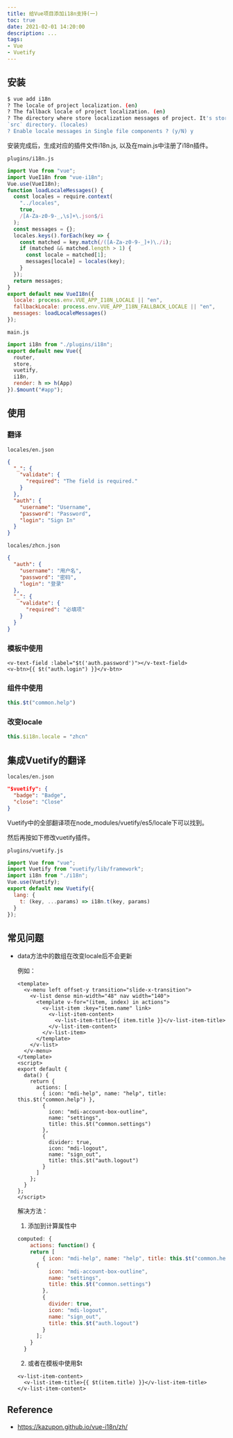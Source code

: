 ```yaml
---
title: 给Vue项目添加i18n支持(一)
toc: true
date: 2021-02-01 14:20:00
description: ...
tags:
- Vue
- Vuetify
---
```


## 安装

```bash
$ vue add i18n
? The locale of project localization. (en) 
? The fallback locale of project localization. (en) 
? The directory where store localization messages of project. It's stored under 
`src` directory. (locales) 
? Enable locale messages in Single file components ? (y/N) y
```

安装完成后，生成对应的插件文件i18n.js, 以及在main.js中注册了i18n插件。

`plugins/i18n.js`

```js
import Vue from "vue";
import VueI18n from "vue-i18n";
Vue.use(VueI18n);
function loadLocaleMessages() {
  const locales = require.context(
    "../locales",
    true,
    /[A-Za-z0-9-_,\s]+\.json$/i
  );
  const messages = {};
  locales.keys().forEach(key => {
    const matched = key.match(/([A-Za-z0-9-_]+)\./i);
    if (matched && matched.length > 1) {
      const locale = matched[1];
      messages[locale] = locales(key);
    }
  });
  return messages;
}
export default new VueI18n({
  locale: process.env.VUE_APP_I18N_LOCALE || "en",
  fallbackLocale: process.env.VUE_APP_I18N_FALLBACK_LOCALE || "en",
  messages: loadLocaleMessages()
});
```

`main.js`

```js
import i18n from "./plugins/i18n";
export default new Vue({
  router,
  store,
  vuetify,
  i18n,
  render: h => h(App)
}).$mount("#app");
```

## 使用

### 翻译

`locales/en.json`

```json
{
  "_": {
    "validate": {
      "required": "The field is required."
    }
  },
  "auth": {
    "username": "Username",
    "password": "Password",
    "login": "Sign In"
  }
}
```

`locales/zhcn.json`

```json
{
  "auth": {
    "username": "用户名",
    "password": "密码",
    "login": "登录"
  },
  "_": {
    "validate": {
      "required": "必填项"
    }
  }
}
```

### 模板中使用

```vue
<v-text-field :label="$t('auth.password')"></v-text-field>
<v-btn>{{ $t("auth.login") }}</v-btn>
```

### 组件中使用

```js
this.$t("common.help")
```

### 改变locale

```js
this.$i18n.locale = "zhcn"
```

## 集成Vuetify的翻译

`locales/en.json`

```json
"$vuetify": {
  "badge": "Badge",
  "close": "Close"
}
```

Vuetify中的全部翻译项在node_modules/vuetify/es5/locale下可以找到。

然后再按如下修改vuetify插件。

`plugins/vuetify.js`

```js
import Vue from "vue";
import Vuetify from "vuetify/lib/framework";
import i18n from "./i18n";
Vue.use(Vuetify);
export default new Vuetify({
  lang: {
    t: (key, ...params) => i18n.t(key, params)
  }
});
```

## 常见问题

- data方法中的数组在改变locale后不会更新

  例如：

  ```vue
  <template>
    <v-menu left offset-y transition="slide-x-transition">
      <v-list dense min-width="48" nav width="140">
        <template v-for="(item, index) in actions">
          <v-list-item :key="item.name" link>
            <v-list-item-content>
              <v-list-item-title>{{ item.title }}</v-list-item-title>
            </v-list-item-content>
          </v-list-item>
        </template>
      </v-list>
    </v-menu>
  </template>
  <script>
  export default {
    data() {
      return {
        actions: [
          { icon: "mdi-help", name: "help", title: this.$t("common.help") },
          {
            icon: "mdi-account-box-outline",
            name: "settings",
            title: this.$t("common.settings")
          },
          {
            divider: true,
            icon: "mdi-logout",
            name: "sign_out",
            title: this.$t("auth.logout")
          }
        ]
      };
    }
  };
  </script>
  ```
  
  解决方法：
  
  1. 添加到计算属性中
  
    ```js
  computed: {
        actions: function() {
        return [
            { icon: "mdi-help", name: "help", title: this.$t("common.help") },
          {
              icon: "mdi-account-box-outline",
              name: "settings",
              title: this.$t("common.settings")
            },
            {
              divider: true,
              icon: "mdi-logout",
              name: "sign_out",
              title: this.$t("auth.logout")
            }
          ];
        }
      }
    ```
  
  2. 或者在模板中使用$t
  
    ```vue
    <v-list-item-content>
      <v-list-item-title>{{ $t(item.title) }}</v-list-item-title>
  </v-list-item-content> 
    ```

## Reference

- https://kazupon.github.io/vue-i18n/zh/

